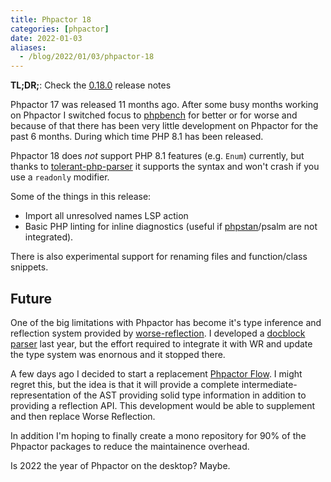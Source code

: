 ```yaml
--- 
title: Phpactor 18
categories: [phpactor]
date: 2022-01-03
aliases:
  - /blog/2022/01/03/phpactor-18
---
```

**TL;DR;**: Check the [0.18.0](https://github.com/phpactor/phpactor/releases/tag/0.18.0)
release notes

Phpactor 17 was released 11 months ago. After some busy months working on
Phpactor I switched focus to [phpbench](https://github.com/phpbench/phpbench)
for better or for worse and because of that there has been very little
development on Phpactor for the past 6 months. During which time PHP 8.1 has
been released.

Phpactor 18 does _not_ support PHP 8.1 features (e.g. `Enum`) currently, but
thanks to
[tolerant-php-parser](https://github.com/microsoft/tolerant-php-parser) it
supports the syntax and won't crash if you use a `readonly` modifier.

Some of the things in this release:

- Import all unresolved names LSP action
- Basic PHP linting for inline diagnostics (useful if [phpstan](https://github.com/phpactor/language-server-phpstan-extension)/psalm are not integrated).

There is also experimental support for renaming files and function/class
snippets.

Future
------

One of the big limitations with Phpactor has become it's type inference and
reflection system provided by
[worse-reflection](https://github.com/phpactor/worse-reflection). I developed
a [docblock parser](https://github.com/phpactor/docblock-parser) last year,
but the effort required to integrate it with WR and update the type system was
enornous and it stopped there.

A few days ago I decided to start a replacement [Phpactor
Flow](https://github.com/phpactor/flow). I might regret this, but the idea is
that it will provide a complete intermediate-representation of the AST
providing solid type information in addition to providing a reflection API.
This development would be able to supplement and then replace Worse
Reflection.

In addition I'm hoping to finally create a mono repository for 90% of the
Phpactor packages to reduce the maintainence overhead.

Is 2022 the year of Phpactor on the desktop? Maybe.
